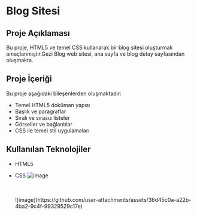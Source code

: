 # Blog Sitesi
## Proje Açıklaması
 Bu proje, HTML5 ve temel CSS kullanarak bir blog sitesi oluşturmak amaçlanmıştır.Gezi Blog web sitesi, ana sayfa ve blog detay sayfasından oluşmakta.
## Proje İçeriği 
Bu proje aşağıdaki bileşenlerden oluşmaktadır: 
- Temel HTML5 doküman yapısı
- Başlık ve paragraflar
- Sıralı ve sırasız listeler
- Görseller ve bağlantılar
- CSS ile temel stil uygulamaları 
## Kullanılan Teknolojiler
- HTML5
- CSS
  ![image](https://github.com/user-attachments/assets/20219ae5-fd77-45a9-8d7d-f03eececb7e3)

  <br>
  <br>
  ![image](https://github.com/user-attachments/assets/36d45c0a-a22b-4ba2-9c4f-99329529c17e)

